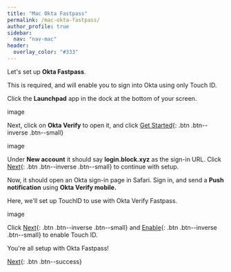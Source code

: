 ```yaml
---
title: "Mac Okta Fastpass"
permalink: /mac-okta-fastpass/
author_profile: true
sidebar:
  nav: "nav-mac"
header:
  overlay_color: "#333"
---
```

Let's set up __Okta Fastpass__. 

This is required, and will enable you to sign into Okta using only Touch ID.

Click the __Launchpad__ app in the dock at the bottom of your screen.

image

Next, click on __Okta Verify__ to open it, and click [Get Started](){: .btn .btn--inverse .btn--small}

image

Under __New account__ it should say __login.block.xyz__ as the sign-in URL. 
Click [Next](){: .btn .btn--inverse .btn--small} to continue with setup.

Now, it should open an Okta sign-in page in Safari. Sign in, and send a __Push notification__ using __Okta Verify mobile.__

Here, we'll set up TouchID to use with Okta Verify Fastpass. 

image

Click [Next](){: .btn .btn--inverse .btn--small} and [Enable](){: .btn .btn--inverse .btn--small} to enable Touch ID. 

You're all setup with Okta Fastpass! 

[Next](/mac-chrome){: .btn .btn--success} 